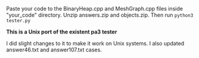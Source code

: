 Paste your code to the BinaryHeap.cpp and MeshGraph.cpp files inside "your_code" directory. Unzip answers.zip and objects.zip. Then run ```python3 tester.py```

**This is a Unix port of the existent pa3 tester**

I did slight changes to it to make it work on Unix systems.
I also updated answer46.txt and answer107.txt cases.
